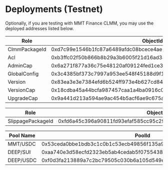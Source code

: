 # Deployments (Testnet)

Optionally, if you are testing with MMT Finance CLMM, you may use the deployed addresses listed below.&#x20;

| Role          | ObjectId                                                           |
| ------------- | ------------------------------------------------------------------ |
| ClmmPackageId | 0xd7c99e1546b1fc87a6489afdc08bcece4ae1340cbd8efd2ab152ad71dea0f0f2 |
| Acl           | 0xb3ffc02f50b866b8b29a3b6005f21d16ad386e33c20d384ee21610ba754ba899 |
| AdminCap      | 0x6a271f877a36c75e48120af09124fed1ce3464caf3254307f7ded086ff2120c9 |
| GlobalConfig  | 0x3c4385bf373c7997a953ee548f45188d9f1ca4284ec835467688d8ee276e1af7 |
| Version       | 0x83ea3e3e7384efd6b524ff973e4b627cd84d190c45d3f4fd9f5f4fc6c95fd26b |
| VersionCap    | 0x18cdba45a44bcfa987457caa1a4ba0916c0dcf9d026c603572ace24bedfd9cdf |
| UpgradeCap    | 0x9a441d213a594ae9ac454b5acf6ae9c675af8f50d1bc3a3383b9ba5877bc548d |



| Role              | ObjectId                                                           |
| ----------------- | ------------------------------------------------------------------ |
| SlippagePackageId | 0xfd6a45c396a90811fd93efaf585cc95c29aecd079c87822893f1e97e3fee8c50 |



| Pool Name | PoolId                                                             | coinXType                                                                          | coinYType                                                                        |
| --------- | ------------------------------------------------------------------ | ---------------------------------------------------------------------------------- | -------------------------------------------------------------------------------- |
| MMT/USDC  | 0x53ceda0bbe1bdb3c1c0b1c53ecb49856f135a9fffc91e5a50aa4045a3f8240f7 | 0x2cee0cb40dcda8dcbed23df9eafdf1638cdc9578380597cd00912bee45d41762::mmt::MMT       | 0x2cee0cb40dcda8dcbed23df9eafdf1638cdc9578380597cd00912bee45d41762::tUSDC::TUSDC |
| DEEP/SUI  | 0xaa740e3d58ecfd2323eb5ab4cedab5f07554385d96aea2d5050471aba1e2e0ea | 0x2cee0cb40dcda8dcbed23df9eafdf1638cdc9578380597cd00912bee45d41762::::tDEEP::TDEEP | 0x0000000000000000000000000000000000000000000000000000000000000002::sui::SUI     |
| DEEP/USDC | 0xf0d3fa213889a7c2bc79505c030b6a105d549e6608aeab201811af333f9b18a4 | 0x2cee0cb40dcda8dcbed23df9eafdf1638cdc9578380597cd00912bee45d41762::::tDEEP::TDEEP | 0x2cee0cb40dcda8dcbed23df9eafdf1638cdc9578380597cd00912bee45d41762::tUSDC::TUSDC |
